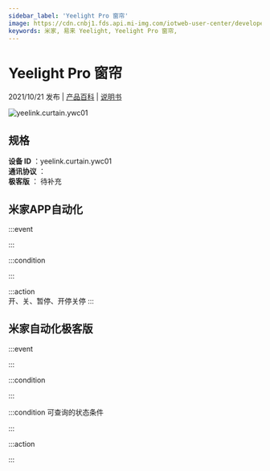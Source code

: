 ```yaml
---
sidebar_label: 'Yeelight Pro 窗帘'
image: https://cdn.cnbj1.fds.api.mi-img.com/iotweb-user-center/developer_1679047959236pT2YYNcR.png?GalaxyAccessKeyId=AKVGLQWBOVIRQ3XLEW&Expires=9223372036854775807&Signature=80ZiRR88sDlf0SrMGs7aDzAGhao=
keywords: 米家, 易来 Yeelight, Yeelight Pro 窗帘, 
---
```

# Yeelight Pro 窗帘

2021/10/21 发布 | [产品百科](https://home.mi.com/webapp/content/baike/product/index.html?model=yeelink.curtain.ywc01/) | [说明书](https://home.mi.com/views/introduction.html?model=yeelink.curtain.ywc01&region=cn)

![yeelink.curtain.ywc01](https://cdn.cnbj1.fds.api.mi-img.com/iotweb-user-center/developer_1679047959236pT2YYNcR.png?GalaxyAccessKeyId=AKVGLQWBOVIRQ3XLEW&Expires=9223372036854775807&Signature=80ZiRR88sDlf0SrMGs7aDzAGhao=)

## 规格  
> 
**设备 ID** ：yeelink.curtain.ywc01  
**通讯协议** ：  
**极客版**  ： 待补充 


## 米家APP自动化  

:::event  

:::

:::condition  

:::

:::action   
开、关、暂停、开停关停
:::

## 米家自动化极客版  

:::event  

:::

:::condition  

:::

:::condition 可查询的状态条件  

:::

:::action  

:::

        
